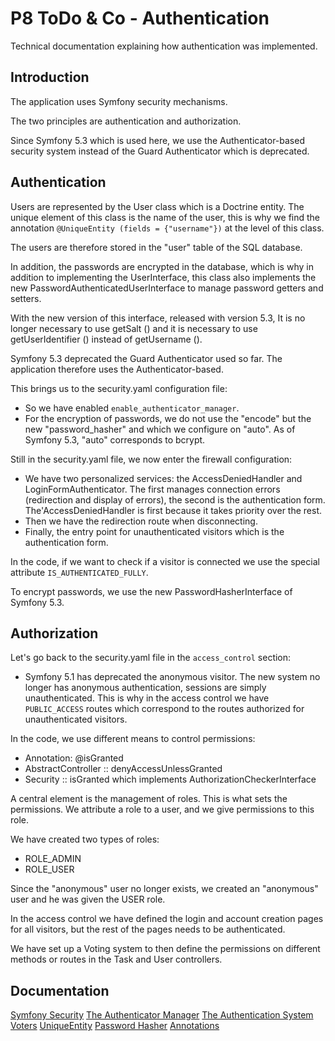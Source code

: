 # P8 ToDo & Co - Authentication

Technical documentation explaining how authentication was implemented.

## Introduction

The application uses Symfony security mechanisms.

The two principles are authentication and authorization.

Since Symfony 5.3 which is used here, we use the Authenticator-based security system instead of the Guard Authenticator which is deprecated.

## Authentication

Users are represented by the User class which is a Doctrine entity. The unique element of this class is the name of the user,
this is why we find the annotation `@UniqueEntity (fields = {"username"})` at the level of this class.

The users are therefore stored in the "user" table of the SQL database.

In addition, the passwords are encrypted in the database, which is why in addition to implementing the UserInterface, this class also implements
the new PasswordAuthenticatedUserInterface to manage password getters and setters.

With the new version of this interface, released with version 5.3,
It is no longer necessary to use getSalt () and it is necessary to use getUserIdentifier () instead of getUsername ().

Symfony 5.3 deprecated the Guard Authenticator used so far. The application therefore uses the Authenticator-based.

This brings us to the security.yaml configuration file:

- So we have enabled `enable_authenticator_manager`.
- For the encryption of passwords, we do not use the "encode" but the new "password_hasher" and which we configure on "auto".
  As of Symfony 5.3, "auto" corresponds to bcrypt.


Still in the security.yaml file, we now enter the firewall configuration:
- We have two personalized services: the AccessDeniedHandler and LoginFormAuthenticator. The first manages connection errors (redirection and display of errors),
  the second is the authentication form. The'AccessDeniedHandler is first because it takes priority over the rest.
- Then we have the redirection route when disconnecting.
- Finally, the entry point for unauthenticated visitors which is the authentication form.


In the code, if we want to check if a visitor is connected we use the special attribute `IS_AUTHENTICATED_FULLY`.

To encrypt passwords, we use the new PasswordHasherInterface of Symfony 5.3.


## Authorization

Let's go back to the security.yaml file in the `access_control` section:

- Symfony 5.1 has deprecated the anonymous visitor. The new system no longer has anonymous authentication, sessions are simply unauthenticated.
  This is why in the access control we have `PUBLIC_ACCESS` routes which correspond to the routes authorized for unauthenticated visitors.

In the code, we use different means to control permissions:
- Annotation: @isGranted
- AbstractController :: denyAccessUnlessGranted
- Security :: isGranted which implements AuthorizationCheckerInterface

A central element is the management of roles. This is what sets the permissions. We attribute a role to a user,
and we give permissions to this role.

We have created two types of roles:
- ROLE_ADMIN
- ROLE_USER

Since the "anonymous" user no longer exists, we created an "anonymous" user and he was given the USER role.

In the access control we have defined the login and account creation pages for all visitors,
but the rest of the pages needs to be authenticated.

We have set up a Voting system to then define the permissions on different methods or routes
in the Task and User controllers.

## Documentation

[Symfony Security](https://symfony.com/doc/current/security.html)
[The Authenticator Manager](https://symfony.com/doc/current/security/authenticator_manager.html)
[The Authentication System](https://symfony.com/doc/current/components/security/authentication.html)
[Voters](https://symfony.com/doc/current/security/voters.html)
[UniqueEntity](https://symfony.com/doc/current/reference/constraints/UniqueEntity.html)
[Password Hasher](https://symfony.com/blog/new-in-symfony-5-3-passwordhasher-component)
[Annotations](https://symfony.com/doc/current/bundles/SensioFrameworkExtraBundle/annotations/security.html)